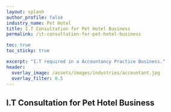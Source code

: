 ```yaml
---
layout: splash 
author_profile: false 
industry_name: Pet Hotel
title: I.T Consultation for Pet Hotel Business
permalink: /it-consultation-for-pet-hotel-business

toc: true
toc_sticky: true

excerpt: "I.T required in a Accountancy Practice Business."
header:
  overlay_image: /assets/images/industries/accountant.jpg
  overlay_filter: 0.5 
---
```


## I.T Consultation for Pet Hotel Business